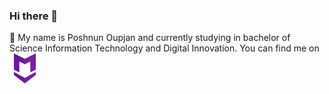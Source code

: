 ### Hi there 👋
🔭 My name is Poshnun Oupjan and currently studying in bachelor of Science Information Technology and Digital Innovation. You can find me on 
![alt text](https://github.com/adam-p/markdown-here/raw/master/src/common/images/icon48.png "Logo Title Text 1")
<!--
**Madcattk/Madcattk** is a ✨ _special_ ✨ repository because its `README.md` (this file) appears on your GitHub profile.

Here are some ideas to get you started:

- 🔭 I’m currently working on ...
- 🌱 I’m currently learning ...
- 👯 I’m looking to collaborate on ...
- 🤔 I’m looking for help with ...
- 💬 Ask me about ...
- 📫 How to reach me: ...
- 😄 Pronouns: ...
- ⚡ Fun fact: ...
-->
